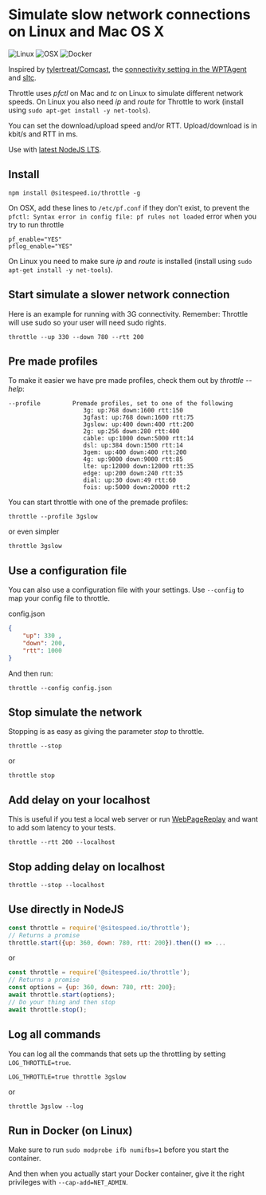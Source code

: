 # Simulate slow network connections on Linux and Mac OS X

![Linux](https://github.com/sitespeedio/throttle/workflows/Linux/badge.svg)
![OSX](https://github.com/sitespeedio/throttle/workflows/OSX/badge.svg)
![Docker](https://github.com/sitespeedio/throttle/workflows/Run%20Docker/badge.svg)

Inspired by [tylertreat/Comcast](https://github.com/tylertreat/Comcast), the [connectivity setting in the WPTAgent](https://github.com/WPO-Foundation/wptagent/blob/master/internal/traffic_shaping.py) and [sltc](https://github.com/sitespeedio/sltc).

Throttle uses *pfctl* on Mac and *tc* on Linux to simulate different network speeds. On Linux you also need *ip* and *route* for Throttle to work (install using `sudo apt-get install -y net-tools`).

You can set the download/upload speed and/or RTT. Upload/download is in kbit/s and RTT in ms.

Use with [latest NodeJS LTS](https://nodejs.org/en/).

## Install

```
npm install @sitespeed.io/throttle -g
```

On OSX, add these lines to ```/etc/pf.conf``` if they don't exist, to prevent the ```pfctl: Syntax error in config file: pf rules not loaded``` error when you try to run throttle

```
pf_enable="YES"
pflog_enable="YES"
```

On Linux you need to make sure *ip* and *route* is installed (install using `sudo apt-get install -y net-tools`).

## Start simulate a slower network connection

Here is an example for running with 3G connectivity. Remember: Throttle will use sudo so your user will need sudo rights.

```
throttle --up 330 --down 780 --rtt 200
```

## Pre made profiles
To make it easier we have pre made profiles, check them out by *throttle --help*:

```
--profile         Premade profiles, set to one of the following
                     3g: up:768 down:1600 rtt:150
                     3gfast: up:768 down:1600 rtt:75
                     3gslow: up:400 down:400 rtt:200
                     2g: up:256 down:280 rtt:400
                     cable: up:1000 down:5000 rtt:14
                     dsl: up:384 down:1500 rtt:14
                     3gem: up:400 down:400 rtt:200
                     4g: up:9000 down:9000 rtt:85
                     lte: up:12000 down:12000 rtt:35
                     edge: up:200 down:240 rtt:35
                     dial: up:30 down:49 rtt:60
                     fois: up:5000 down:20000 rtt:2
```

You can start throttle with one of the premade profiles:

```
throttle --profile 3gslow
```

or even simpler
```
throttle 3gslow
```

## Use a configuration file
You can also use a configuration file with your settings. Use `--config` to map your config file to throttle.

config.json
```json
{
    "up": 330 ,
    "down": 200,
    "rtt": 1000
}
```

And then run:
```
throttle --config config.json
```

## Stop simulate the network
Stopping is as easy as giving the parameter *stop* to throttle.

```
throttle --stop
```

or

```
throttle stop
```

## Add delay on your localhost 
This is useful if you test a local web server or run [WebPageReplay](https://github.com/catapult-project/catapult/blob/master/web_page_replay_go/README.md) and want to add som latency to your tests.

```
throttle --rtt 200 --localhost
```

## Stop adding delay on localhost

```
throttle --stop --localhost
```

## Use directly in NodeJS

```javascript
const throttle = require('@sitespeed.io/throttle');
// Returns a promise
throttle.start({up: 360, down: 780, rtt: 200}).then(() => ...
```

or 

```javascript
const throttle = require('@sitespeed.io/throttle');
// Returns a promise
const options = {up: 360, down: 780, rtt: 200};
await throttle.start(options);
// Do your thing and then stop
await throttle.stop();

```

## Log all commands
You can log all the commands that sets up the throttling by setting `LOG_THROTTLE=true`.

```
LOG_THROTTLE=true throttle 3gslow
```

or 

```
throttle 3gslow --log
```

## Run in Docker (on Linux)

Make sure to run ```sudo modprobe ifb numifbs=1``` before you start the container.

And then when you actually start your Docker container, give it the right privileges with ```--cap-add=NET_ADMIN```.
